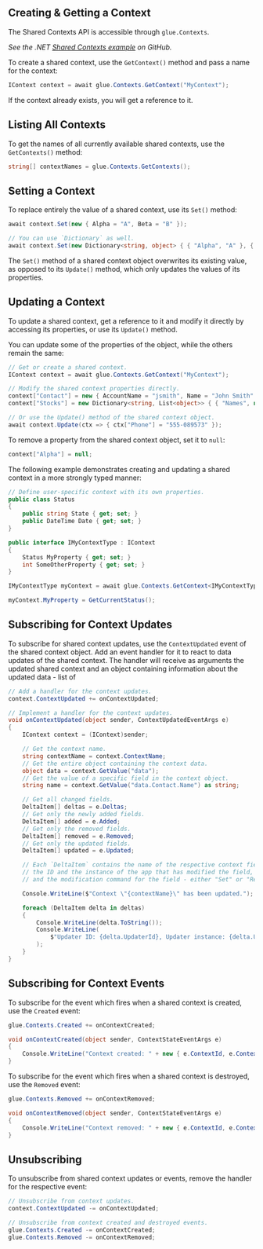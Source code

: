 ## Creating & Getting a Context

The Shared Contexts API is accessible through `glue.Contexts`.

*See the .NET [Shared Contexts example](https://github.com/Glue42/net-examples/tree/master/shared-contexts) on GitHub.*

To create a shared context, use the `GetContext()` method and pass a name for the context:

```csharp
IContext context = await glue.Contexts.GetContext("MyContext");
```

If the context already exists, you will get a reference to it.

## Listing All Contexts

To get the names of all currently available shared contexts, use the `GetContexts()` method:

```csharp
string[] contextNames = glue.Contexts.GetContexts();
```

## Setting a Context

To replace entirely the value of a shared context, use its `Set()` method:

```csharp
await context.Set(new { Alpha = "A", Beta = "B" });

// You can use `Dictionary` as well.
await context.Set(new Dictionary<string, object> { { "Alpha", "A" }, { "Beta", "B" } });
```

The `Set()` method of a shared context object overwrites its existing value, as opposed to its `Update()` method, which only updates the values of its properties.

## Updating a Context

To update a shared context, get a reference to it and modify it directly by accessing its properties, or use its `Update()` method.

You can update some of the properties of the object, while the others remain the same:

```csharp
// Get or create a shared context.
IContext context = await glue.Contexts.GetContext("MyContext");

// Modify the shared context properties directly.
context["Contact"] = new { AccountName = "jsmith", Name = "John Smith" };
context["Stocks"] = new Dictionary<string, List<object>> { { "Names", new List<object> { "AAPL", "MSFT", "GOOG" } } };

// Or use the Update() method of the shared context object.
await context.Update(ctx => { ctx["Phone"] = "555-089573" });
```

To remove a property from the shared context object, set it to `null`:

```csharp
context["Alpha"] = null;
```

The following example demonstrates creating and updating a shared context in a more strongly typed manner:

```csharp
// Define user-specific context with its own properties.
public class Status
{
    public string State { get; set; }
    public DateTime Date { get; set; }
}

public interface IMyContextType : IContext
{
    Status MyProperty { get; set; }
    int SomeOtherProperty { get; set; }
}

IMyContextType myContext = await glue.Contexts.GetContext<IMyContextType>("TestContext");

myContext.MyProperty = GetCurrentStatus();
```

## Subscribing for Context Updates

To subscribe for shared context updates, use the `ContextUpdated` event of the shared context object. Add an event handler for it to react to data updates of the shared context. The handler will receive as arguments the updated shared context and an object containing information about the updated data - list of

```csharp
// Add a handler for the context updates.
context.ContextUpdated += onContextUpdated;

// Implement a handler for the context updates.
void onContextUpdated(object sender, ContextUpdatedEventArgs e)
{
    IContext context = (IContext)sender;

    // Get the context name.
    string contextName = context.ContextName;
    // Get the entire object containing the context data.
    object data = context.GetValue("data");
    // Get the value of a specific field in the context object.
    string name = context.GetValue("data.Contact.Name") as string;

    // Get all changed fields.
    DeltaItem[] deltas = e.Deltas;
    // Get only the newly added fields.
    DeltaItem[] added = e.Added;
    // Get only the removed fields.
    DeltaItem[] removed = e.Removed;
    // Get only the updated fields.
    DeltaItem[] updated = e.Updated;

    // Each `DeltaItem` contains the name of the respective context field, its before and after values,
    // the ID and the instance of the app that has modified the field,
    // and the modification command for the field - either "Set" or "Remove".

    Console.WriteLine($"Context \"{contextName}\" has been updated.");

    foreach (DeltaItem delta in deltas)
    {
        Console.WriteLine(delta.ToString());
        Console.WriteLine(
            $"Updater ID: {delta.UpdaterId}, Updater instance: {delta.Updater}, Command: {delta.Command}"
        );
    }
}
```

## Subscribing for Context Events

To subscribe for the event which fires when a shared context is created, use the `Created` event:

```csharp
glue.Contexts.Created += onContextCreated;

void onContextCreated(object sender, ContextStateEventArgs e)
{
    Console.WriteLine("Context created: " + new { e.ContextId, e.ContextName });
}
```

To subscribe for the event which fires when a shared context is destroyed, use the `Removed` event:

```csharp
glue.Contexts.Removed += onContextRemoved;

void onContextRemoved(object sender, ContextStateEventArgs e)
{
    Console.WriteLine("Context removed: " + new { e.ContextId, e.ContextName });
}
```

## Unsubscribing

To unsubscribe from shared context updates or events, remove the handler for the respective event:

```csharp
// Unsubscribe from context updates.
context.ContextUpdated -= onContextUpdated;

// Unsubscribe from context created and destroyed events.
glue.Contexts.Created -= onContextCreated;
glue.Contexts.Removed -= onContextRemoved;
```